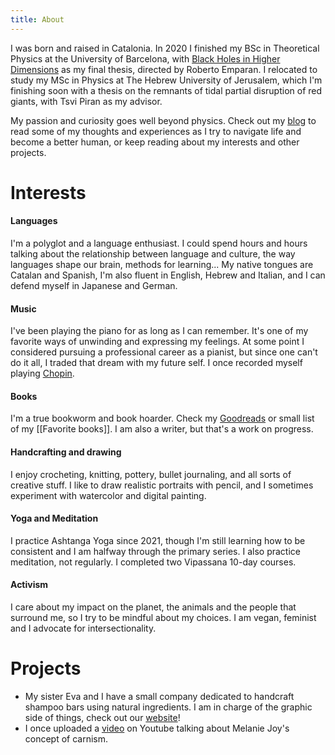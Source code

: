 ```yaml
---
title: About
---
```


I was born and raised in Catalonia. In 2020 I finished my BSc in Theoretical Physics at the University of Barcelona, with [Black Holes in Higher Dimensions](https://drive.google.com/file/d/1Cnp5OfvwJWJhuKVV-uWvewvMpCqOoSQh/view?usp=sharing) as my final thesis, directed by Roberto Emparan. I relocated to study my MSc in Physics at The Hebrew University of Jerusalem, which I'm finishing soon with a thesis on the remnants of tidal partial disruption of red giants, with Tsvi Piran as my advisor.

My passion and curiosity goes well beyond physics. Check out my <a href="{{'/notes' | relative_url}}">blog</a> to read some of my thoughts and experiences as I try to navigate life and become a better human, or keep reading about my interests and other projects.

# Interests

#### Languages 

I'm a polyglot and a language enthusiast. I could spend hours and hours talking about the relationship between language and culture, the way languages shape our brain, methods for learning... My native tongues are Catalan and Spanish, I'm also fluent in English, Hebrew and Italian, and I can defend myself in Japanese and German.


#### Music

I've been playing the piano for as long as I can remember. It's one of my favorite ways of unwinding and expressing my feelings. At some point I considered pursuing a professional career as a pianist, but since one can't do it all, I traded that dream with my future self. I once recorded myself playing <a href="{{'/post/chopin' | relative_url}}">Chopin</a>.


#### Books

I'm a true bookworm and book hoarder. Check my [Goodreads](https://www.goodreads.com/user/show/13779947-n-ria) or small list of my [[Favorite books]]. I am also a writer, but that's a work on progress.


#### Handcrafting and drawing

I enjoy crocheting, knitting, pottery, bullet journaling, and all sorts of creative stuff. I like to draw realistic portraits with pencil, and I sometimes experiment with watercolor and digital painting.


#### Yoga and Meditation

I practice Ashtanga Yoga since 2021, though I'm still learning how to be consistent and I am halfway through the primary series. I also practice meditation, not regularly. I completed two Vipassana 10-day courses.


#### Activism

I care about my impact on the planet, the animals and the people that surround me, so I try to be mindful about my choices. I am vegan, feminist and I advocate for intersectionality.



# Projects 

- My sister Eva and I have a small company dedicated to handcraft shampoo bars using natural ingredients. I am in charge of the graphic side of things, check out our [website](https://www.navnasoap.com)!
- I once uploaded a [video](https://www.youtube.com/watch?v=KZBy_5ne1sI) on Youtube talking about Melanie Joy's concept of carnism.
